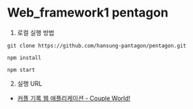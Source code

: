 # Web_framework1 pentagon

1. 로컬 실행 방법
```
git clone https://github.com/hansung-pantagon/pentagon.git

npm install

npm start
```

2. 실행 URL
- [커플 기록 웹 애플리케이션 - Couple World!](https://hansung-pantagon.github.io/pentagon/)

